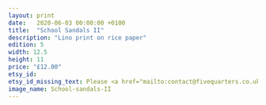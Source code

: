 ```yaml
---
layout: print
date:   2020-06-03 00:00:00 +0100
title:  "School Sandals II"
description: "Lino print on rice paper"
edition: 5
width: 12.5
height: 11
price: "£12.00"
etsy_id: 
etsy_id_missing_text: Please <a href="mailto:contact@fivequarters.co.uk">contact us</a> if you are interested in this print
image_name: School-sandals-II
---
```

